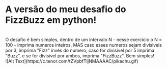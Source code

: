 <h1>A versão do meu desafio do FizzBuzz em python!</h1>
<br>
O desafio é bem simples, dentro de um intervalo N - nesse exercicio o N = 100 - imprima numeros inteiros, MAS caso esses numeros sejam divisiveis por 3, imprima "Fizz" invés do numero, caso for divisivel por 5 imprima "Buzz", e se for divisivel por ambos, imprima "FizzBuzz". Bem simples!

<br>
![Alt Text](https://c.tenor.com/tZVpbfTIjNMAAAAC/pikachu.gif)


